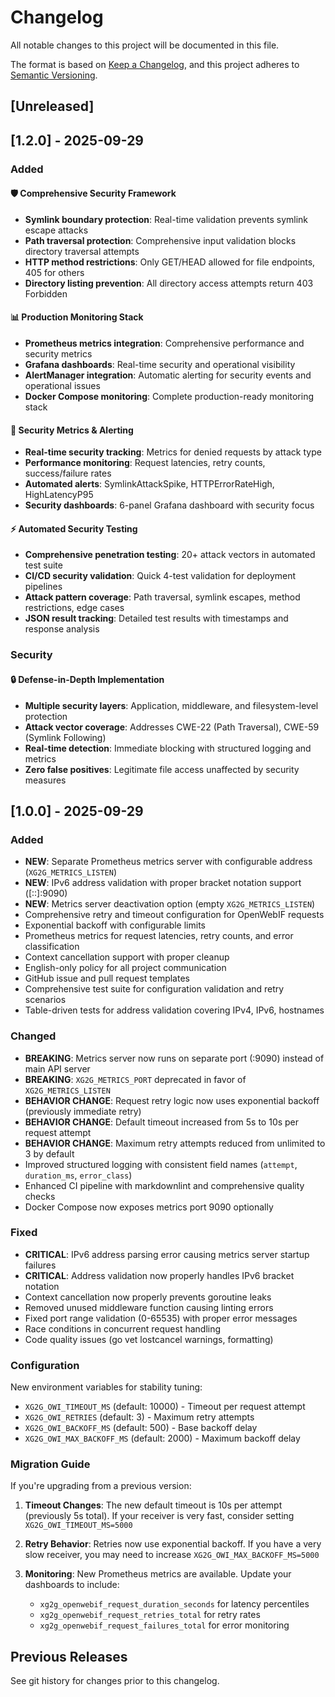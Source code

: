 # Changelog

All notable changes to this project will be documented in this file.

The format is based on [Keep a Changelog](https://keepachangelog.com/en/1.0.0/),
and this project adheres to [Semantic Versioning](https://semver.org/spec/v2.0.0.html).

## [Unreleased]

## [1.2.0] - 2025-09-29

### Added

#### 🛡️ Comprehensive Security Framework
- **Symlink boundary protection**: Real-time validation prevents symlink escape attacks
- **Path traversal protection**: Comprehensive input validation blocks directory traversal attempts  
- **HTTP method restrictions**: Only GET/HEAD allowed for file endpoints, 405 for others
- **Directory listing prevention**: All directory access attempts return 403 Forbidden

#### 📊 Production Monitoring Stack
- **Prometheus metrics integration**: Comprehensive performance and security metrics
- **Grafana dashboards**: Real-time security and operational visibility  
- **AlertManager integration**: Automatic alerting for security events and operational issues
- **Docker Compose monitoring**: Complete production-ready monitoring stack

#### 🚨 Security Metrics & Alerting
- **Real-time security tracking**: Metrics for denied requests by attack type
- **Performance monitoring**: Request latencies, retry counts, success/failure rates
- **Automated alerts**: SymlinkAttackSpike, HTTPErrorRateHigh, HighLatencyP95
- **Security dashboards**: 6-panel Grafana dashboard with security focus

#### ⚡ Automated Security Testing  
- **Comprehensive penetration testing**: 20+ attack vectors in automated test suite
- **CI/CD security validation**: Quick 4-test validation for deployment pipelines
- **Attack pattern coverage**: Path traversal, symlink escapes, method restrictions, edge cases
- **JSON result tracking**: Detailed test results with timestamps and response analysis

### Security

#### 🔒 Defense-in-Depth Implementation
- **Multiple security layers**: Application, middleware, and filesystem-level protection
- **Attack vector coverage**: Addresses CWE-22 (Path Traversal), CWE-59 (Symlink Following)
- **Real-time detection**: Immediate blocking with structured logging and metrics
- **Zero false positives**: Legitimate file access unaffected by security measures

## [1.0.0] - 2025-09-29

### Added

- **NEW**: Separate Prometheus metrics server with configurable address (`XG2G_METRICS_LISTEN`)
- **NEW**: IPv6 address validation with proper bracket notation support ([::]:9090)
- **NEW**: Metrics server deactivation option (empty `XG2G_METRICS_LISTEN`)
- Comprehensive retry and timeout configuration for OpenWebIF requests
- Exponential backoff with configurable limits
- Prometheus metrics for request latencies, retry counts, and error classification
- Context cancellation support with proper cleanup
- English-only policy for all project communication
- GitHub issue and pull request templates
- Comprehensive test suite for configuration validation and retry scenarios
- Table-driven tests for address validation covering IPv4, IPv6, hostnames

### Changed

- **BREAKING**: Metrics server now runs on separate port (:9090) instead of main API server
- **BREAKING**: `XG2G_METRICS_PORT` deprecated in favor of `XG2G_METRICS_LISTEN`
- **BEHAVIOR CHANGE**: Request retry logic now uses exponential backoff (previously immediate retry)
- **BEHAVIOR CHANGE**: Default timeout increased from 5s to 10s per request attempt
- **BEHAVIOR CHANGE**: Maximum retry attempts reduced from unlimited to 3 by default
- Improved structured logging with consistent field names (`attempt`, `duration_ms`, `error_class`)
- Enhanced CI pipeline with markdownlint and comprehensive quality checks
- Docker Compose now exposes metrics port 9090 optionally

### Fixed

- **CRITICAL**: IPv6 address parsing error causing metrics server startup failures
- **CRITICAL**: Address validation now properly handles IPv6 bracket notation
- Context cancellation now properly prevents goroutine leaks
- Removed unused middleware function causing linting errors
- Fixed port range validation (0-65535) with proper error messages
- Race conditions in concurrent request handling
- Code quality issues (go vet lostcancel warnings, formatting)

### Configuration

New environment variables for stability tuning:

- `XG2G_OWI_TIMEOUT_MS` (default: 10000) - Timeout per request attempt
- `XG2G_OWI_RETRIES` (default: 3) - Maximum retry attempts  
- `XG2G_OWI_BACKOFF_MS` (default: 500) - Base backoff delay
- `XG2G_OWI_MAX_BACKOFF_MS` (default: 2000) - Maximum backoff delay

### Migration Guide

If you're upgrading from a previous version:

1. **Timeout Changes**: The new default timeout is 10s per attempt (previously 5s total). If your receiver is very fast, consider setting `XG2G_OWI_TIMEOUT_MS=5000`

2. **Retry Behavior**: Retries now use exponential backoff. If you have a very slow receiver, you may need to increase `XG2G_OWI_MAX_BACKOFF_MS=5000`

3. **Monitoring**: New Prometheus metrics are available. Update your dashboards to include:
   - `xg2g_openwebif_request_duration_seconds` for latency percentiles
   - `xg2g_openwebif_request_retries_total` for retry rates
   - `xg2g_openwebif_request_failures_total` for error monitoring

## Previous Releases

See git history for changes prior to this changelog.
